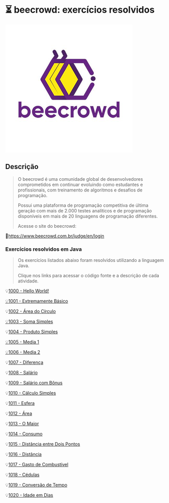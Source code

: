 # :hourglass_flowing_sand: beecrowd: exercícios resolvidos

<img src = "beecrowd.jpg">

## Descrição 

> O beecrowd é uma comunidade global de desenvolvedores comprometidos em continuar evoluindo como estudantes e profissionais, com treinamento de algoritmos e desafios de programação.
>
> Possui uma plataforma de programação competitiva de última geração com mais de 2.000 testes analíticos e de programação disponíveis em mais de 20 linguagens de programação diferentes. 
>
> Acesse o site do beecrowd:

:link:https://www.beecrowd.com.br/judge/en/login

### Exercícios resolvidos em Java

> Os exercícios listados abaixo foram resolvidos utilizando a linguagem Java. 
>
> Clique nos links para acessar o código fonte e a descrição de cada atividade.

:bulb:[1000 - Hello World!](https://github.com/isaias30silva/Beecrowd/blob/master/Beecrowd_1/src/HelloWorld1000/Main.java)

[:bulb:1001 - Extremamente Básico](https://github.com/isaias30silva/Beecrowd/blob/master/Beecrowd_1/src/ExtremamenteB%C3%A1sico1001/Main.java)

:bulb:[1002 - Área do Círculo](https://github.com/isaias30silva/Beecrowd/blob/master/Beecrowd_1/src/AreaDoCirculo1002/Main.java)

[:bulb:1003 - Soma Simples](https://github.com/isaias30silva/Beecrowd/blob/master/Beecrowd_1/src/SomaSimples1003/Main.java)

:bulb:[1004 - Produto Simples](https://github.com/isaias30silva/Beecrowd/blob/master/Beecrowd_1/src/ProdutoSimples1004/Main.java)

[:bulb:1005 - Media 1](https://github.com/isaias30silva/Beecrowd/blob/master/Beecrowd_1/src/Media1_1005/Main.java)

[:bulb:1006 - Media 2](https://github.com/isaias30silva/Beecrowd/blob/master/Beecrowd_1/src/Media2_1006/Main.java)

:bulb:[1007 - Diferença](https://github.com/isaias30silva/Beecrowd/blob/master/Beecrowd_1/src/Diferen%C3%A7a1007/Main.java)

:bulb:[1008 - Salário](https://github.com/isaias30silva/Beecrowd/blob/master/Beecrowd_1/src/Salario1008/Main.java)

:bulb:[1009 - Salário com Bônus](https://github.com/isaias30silva/Beecrowd/blob/master/Beecrowd_1/src/SalarioComBonus1009/Main.java)

:bulb:[1010 - Cálculo Simples](https://github.com/isaias30silva/Beecrowd/blob/master/Beecrowd_1/src/CalculoSimples1010/Main.java)

:bulb:[1011 - Esfera](https://github.com/isaias30silva/Beecrowd/blob/master/Beecrowd_1/src/Esfera1011/Main.java)

:bulb:[1012 - Área](https://github.com/isaias30silva/Beecrowd/blob/master/Beecrowd_1/src/Area1012/Main.java)

:bulb:[1013 - O Maior](https://github.com/isaias30silva/Beecrowd/blob/master/Beecrowd_1/src/OMaior1013/Main.java)

:bulb:[1014 - Consumo](https://github.com/isaias30silva/Beecrowd/blob/master/Beecrowd_1/src/Consumo1014/Main.java)

:bulb:[1015 - Distância entre Dois Pontos](https://github.com/isaias30silva/Beecrowd/blob/master/Beecrowd_1/src/DistanciaEntreDoisPontos1015/Main.java)

:bulb:[1016 - Distância](https://github.com/isaias30silva/Beecrowd/blob/master/Beecrowd_1/src/Distancia1016/Main.java)

:bulb:[1017 - Gasto de Combustível](https://github.com/isaias30silva/Beecrowd/blob/master/Beecrowd_1/src/GastoCombustive1017/Main.java)

:bulb:[1018 - Cédulas](https://github.com/isaias30silva/Beecrowd/blob/master/Beecrowd_1/src/Cedulas1018/Main.java)

:bulb:[1019 - Conversão de Tempo](https://github.com/isaias30silva/Beecrowd/blob/master/Beecrowd_1/src/ConversaoDeTempo1019/Main.java)

:bulb:[1020 - Idade em Dias](https://github.com/isaias30silva/Beecrowd/blob/master/Beecrowd_1/src/IdadeEmDias1020/Main.java)













